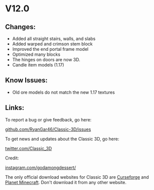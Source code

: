 # V12.0

## Changes:

- Added all straight stairs, walls, and slabs
- Added warped and crimson stem block
- Improved the end portal frame model
- Optimized many blocks
- The hinges on doors are now 3D.
- Candle item models (1.17)

## Know Issues:

- Old ore models do not match the new 1.17 textures

## Links:

To report a bug or give feedback, go here:

[github.com/RyanGar46/Classic-3D/issues](https://github.com/RyanGar46/Classic-3D/issues)

To get news and updates about the Classic 3D, go here:

[twitter.com/Classic\_3D](https://twitter.com/classic_3d)

Credit:

[instagram.com/godamongdessert/](https://www.instagram.com/godamongdessert/)

The only official download websites for Classic 3D are [Curseforge](https://www.curseforge.com/) and [Planet Minecraft](https://www.planetminecraft.com/). Don&#39;t download it from any other website.